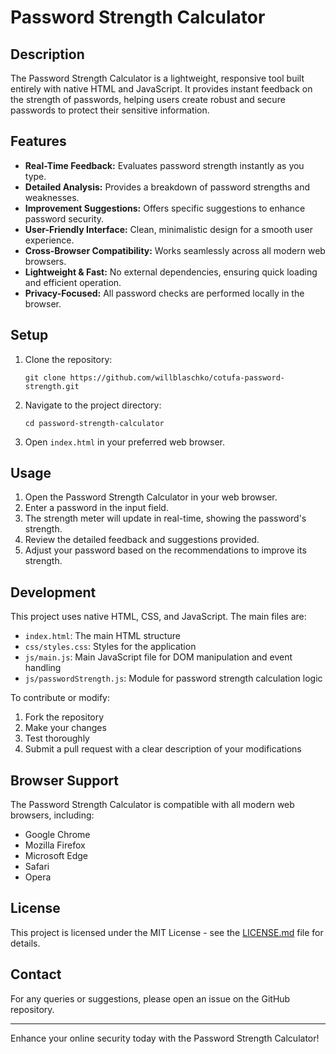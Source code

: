 # Password Strength Calculator

## Description
The Password Strength Calculator is a lightweight, responsive tool built entirely with native HTML and JavaScript. It provides instant feedback on the strength of passwords, helping users create robust and secure passwords to protect their sensitive information.

## Features
- **Real-Time Feedback:** Evaluates password strength instantly as you type.
- **Detailed Analysis:** Provides a breakdown of password strengths and weaknesses.
- **Improvement Suggestions:** Offers specific suggestions to enhance password security.
- **User-Friendly Interface:** Clean, minimalistic design for a smooth user experience.
- **Cross-Browser Compatibility:** Works seamlessly across all modern web browsers.
- **Lightweight & Fast:** No external dependencies, ensuring quick loading and efficient operation.
- **Privacy-Focused:** All password checks are performed locally in the browser.

## Setup
1. Clone the repository:
   ```
   git clone https://github.com/willblaschko/cotufa-password-strength.git
   ```
2. Navigate to the project directory:
   ```
   cd password-strength-calculator
   ```
3. Open `index.html` in your preferred web browser.

## Usage
1. Open the Password Strength Calculator in your web browser.
2. Enter a password in the input field.
3. The strength meter will update in real-time, showing the password's strength.
4. Review the detailed feedback and suggestions provided.
5. Adjust your password based on the recommendations to improve its strength.

## Development
This project uses native HTML, CSS, and JavaScript. The main files are:

- `index.html`: The main HTML structure
- `css/styles.css`: Styles for the application
- `js/main.js`: Main JavaScript file for DOM manipulation and event handling
- `js/passwordStrength.js`: Module for password strength calculation logic

To contribute or modify:
1. Fork the repository
2. Make your changes
3. Test thoroughly
4. Submit a pull request with a clear description of your modifications

## Browser Support
The Password Strength Calculator is compatible with all modern web browsers, including:
- Google Chrome
- Mozilla Firefox
- Microsoft Edge
- Safari
- Opera

## License
This project is licensed under the MIT License - see the [LICENSE.md](LICENSE.md) file for details.

## Contact
For any queries or suggestions, please open an issue on the GitHub repository.

---

Enhance your online security today with the Password Strength Calculator!
